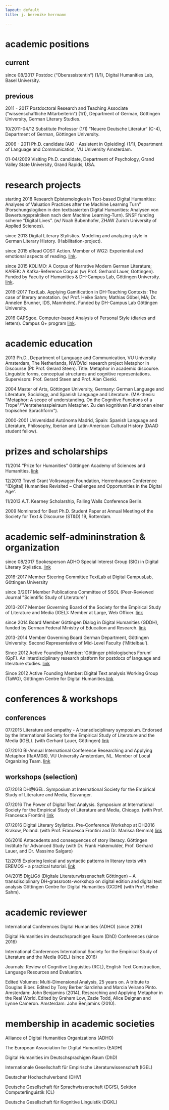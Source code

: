 ```yaml
---
layout: default
title: j. berenike herrmann

---
```


# academic positions
## current
since 08/2017  Postdoc (“Oberassistentin“) (1/1),	Digital Humanities Lab, Basel University.

## previous
2011 - 2017 Postdoctoral Research and Teaching Associate (“wissenschaftliche Mitarbeiterin“) (1/1), Department of German, Göttingen University, German Literary Studies.

10/2011-04/12	Substitute Professor (1/1) “Neuere Deutsche Literatur“ (C-4), Department of German, Göttingen University.

2006 - 2011  Ph.D. candidate (AiO - Assistent in Opleiding) (1/1), Department of Language and Communication, VU University Amsterdam. 

01-04/2009  Visiting Ph.D. candidate, Department of Psychology, Grand Valley State University, Grand Rapids, USA.

# research projects

starting 2018 Research Epistemologies in Text-based Digital Humanities: Analyses of Valuation Practices after the Machine Learning Turn” (Forschungslogiken in den textbasierten Digital Humanities: Analysen von Bewertungspraktiken nach dem Machine Learning-Turn). SNSF funding scheme “Digital Lives”. (w/ Noah Bubenhofer, ZHAW Zurich University of Applied Sciences).

since 2013	Digital Literary Stylistics. Modeling and analyzing style in German Literary History. (Habilitation-project).

since 2015	eRead COST Action. Member of WG2: Experiential and emotional aspects of reading. [link](http://ereadcost.eu/).

since 2015 	KOLIMO: A Corpus of Narrative Modern German Literature; KAREK: A Kafka-Reference Corpus (w/ Prof. Gerhard Lauer, Göttingen). Funded by Faculty of Humanities & DH-Campus Lab, Göttingen University. [link](https://www.kolimo.uni-goettingen.de/).

2016-2017	TextLab. Applying Gamification in DH-Teaching Contexts: The case of literary annotation. (w/ Prof. Heike Sahm; Mathias Göbel, MA; Dr. Annelen Brunner, IDS, Mannheim). Funded by DH-Campus Lab Göttingen University.

2016 CAPSgoe. Computer-based Analysis of Personal Style (diaries and letters). Campus Q+ program [link](https://capsgoe.wordpress.com/).


# academic education

2013 		Ph.D., Department of Language and Communication, VU University Amsterdam, The Netherlands, NWOVici research project Metaphor in Discourse (PI: Prof. Gerard Steen). Title: Metaphor in academic discourse. Linguistic forms, conceptual structures and cognitive representations. Supervisors: Prof. Gerard Steen and Prof. Alan Cienki.

2004 		Master of Arts, Göttingen University, Germany: German Language and Literature, Sociology, and Spanish Language and Literature. (MA-thesis: "Metaphor: A scope of understanding. On the Cognitive Functions of a Trope"/"Verstehensspielraum Metapher. Zu den kognitiven Funktionen einer tropischen Sprachform"). 

2000-2001 	Universidad Autónoma Madrid, Spain: Spanish Language and Literature, Philosophy, Iberian and Latin-American Cultural History (DAAD student fellow).

# prizes and scholarships

11/2014	“Prize for Humanities” Göttingen Academy of Sciences and Humanities. [link](https://adw-goe.de/en/awards/categories/preis-fuer-geisteswissenschaften/preistraeger/)

12/2013	Travel Grant Volkswagen Foundation, Herrenhausen Conference “(Digital) Humanities Revisited – Challenges and Opportunities in the Digital Age”.

11/2013	A.T. Kearney Scholarship, Falling Walls Conference Berlin.

2009	Nominated for Best Ph.D. Student Paper at Annual Meeting of the Society for Text & Discourse (ST&D) 19, Rotterdam.</p>

# academic self-admininstration & organization

since 08/2017	Spokesperson ADHO Special Interest Group (SIG) in Digital Literary Stylistics. [link](http://dls.hypotheses.org/)

2016-2017 		Member Steering Committee TextLab at Digital CampusLab, Göttingen University

since 3/2017 	Member Publications Committee of SSOL (Peer-Reviewed Journal "Scientific Study of Literature")

2013-2017	    Member Governing Board of the Society for the Empirical Study of Literature and Media (IGEL): Member at Large, Web Officer. [link](http://www.igel.uni-goettingen.de)

since 2014	Board Member Göttingen Dialog in Digital Humanities (GDDH), funded by German Federal Ministry of Education and Research. [link](http://www.gcdh.de/en/events/gottingen-dialog-digital-humanities)

2013-2014	  Member Governing Board German Department, Göttingen University: Second Representative of Mid-Level Faculty (‘Mittelbau’).

Since 2012	Active Founding Member: ‘Göttinger philologisches Forum’ (GpF). An interdisciplinary research platform for postdocs of language and literature studies. [link](http://www.uni-Göttingen.de/en/351956.html)

Since 2012	Active Founding Member: Digital Text analysis Working Group (TaWG), Göttingen Centre for Digital Humanities.[link](http://www.gcdh.de/en/research/digital-text-analysis/)

# conferences & workshops 

## conferences

07/2015 	Literature and empathy - A transdisciplinary symposium. Endorsed by the International Society for the Empirical Study of Literature and the Media (IGEL). (with Gerhard Lauer, Göttingen) [link](http://www.literatureandempathy.uni-goettingen.de)

07/2010 	Bi-Annual International Conference Researching and Applying Metaphor (RaAM08), VU University Amsterdam, NL. Member of Local Organizing Team. [link](http://www.raam.org.uk/Amsterdam_2010.html)


## workshops (selection)

07/2018			DH@IGEL. Symposium at International Society for the Empirical Study of Literature and Media, Stavanger. 

07/2016		The Power of Digital Text Analysis. Symposium at International Society for the Empirical Study of Literature and Media, Chicago. (with Prof. Francesca Frontini) [link](https://sites.google.com/site/igelchicago2016/program/prelim_program)

07/2016		Digital Literary Stylistics. Pre-Conference Workshop at DH2016 Krakow, Poland. (with Prof. Francesca Frontini and Dr. Marissa Gemma) [link](http://digitalliterarystylistic.github.io/)

06/2016		Antecedents and consequences of story literacy. Göttingen Institute for Advanced Study (with Dr. Frank Hakemulder, Prof. Gerhard Lauer, and Dr. Massimo Salgaro)

12/2015		Exploring lexical and syntactic patterns in literary texts with EREMOS - a practical tutorial. [link](http://www.uni-goettingen.de/de/513825.html)

04/2015		DigLiGö (Digitale Literaturwissenschaft Göttingen) – A transdisciplinary DH-grassroots-workshop on digital edition and digital text analysis Göttingen Centre for Digital Humanities (GCDH) (with Prof. Heike Sahm).


# academic reviewer

International Conferences Digital Humanities (ADHO) (since 2016)

Digital Humanities im deutschsprachigen Raum (DhD) Conferences (since 2016)

International Conferences International Society for the Empirical Study of Literature and the Media (IGEL) (since 2016)

Journals: Review of Cognitive Linguistics (RCL), English Text Construction, Language Resources and Evaluation.

Edited Volumes: Multi-Dimensional Analysis, 25 years on. A tribute to Douglas Biber. Edited by Tony Berber Sardinha and Marcia Veirano Pinto. Amsterdam: John Benjamins (2014), Researching and Applying Metaphor in the Real World. Edited by Graham Low, Zazie Todd, Alice Deignan and Lynne Cameron. Amsterdam: John Benjamins (2010).

# membership in academic societies

Alliance of Digital Humanities Organizations (ADHO)

The European Association for Digital Humanities (EADH)

Digital Humanities im Deutschsprachigen Raum (DhD)

Internationale Gesellschaft für Empirische Literaturwissenschaft (IGEL)

Deutscher Hochschulverband (DHV)

Deutsche Gesellschaft für Sprachwissenschaft (DGfS), Sektion Computerlinguistik (CL)

Deutsche Gesellschaft für Kognitive Linguistik (DGKL)
